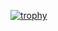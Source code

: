 [![trophy](https://github-profile-trophy.vercel.app/?username=ryo-ma)](https://github.com/sanjayntms/github-profile-trophy)
